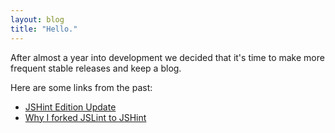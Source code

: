 ```yaml
---
layout: blog
title: "Hello."
---
```


After almost a year into development we decided that it's time to
make more frequent stable releases and keep a blog.

Here are some links from the past:

* [JSHint Edition Update](http://anton.kovalyov.net/2011/03/01/jshint-edition-update)
* [Why I forked JSLint to JSHint](http://anton.kovalyov.net/2011/02/20/why-i-forked-jslint-to-jshint)
